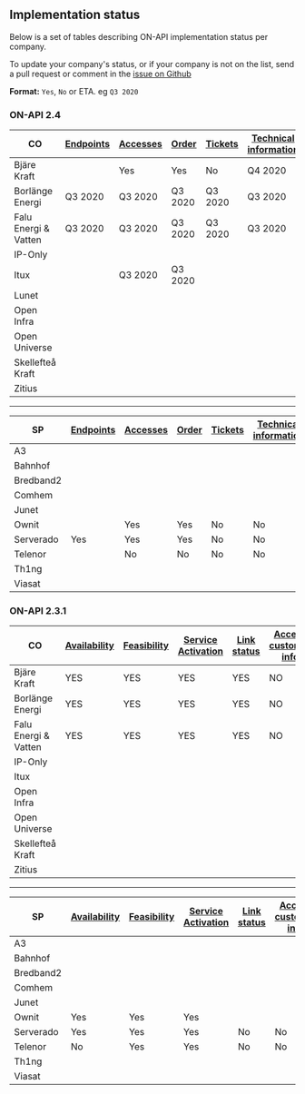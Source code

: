 ## Implementation status

Below is a set of tables describing ON-API implementation status per company.

To update your company's status, or if your company is not on the list, send a pull request or comment in the [issue on Github](https://github.com/on-api/on-api/issues/6)

**Format:** `Yes`, `No` or ETA. eg `Q3 2020`


### ON-API 2.4

| CO                |[Endpoints](2.4.0/spec/endpoints.md) | [Accesses](2.4.0/spec/accesses.md) | [Order](2.4.0/spec/orders.md) | [Tickets](2.4.0/spec/tickets.md) | [Technical information](2.4.0/spec/technical_info.md) | [Contacts](2.4.0/spec/contacts.md) | [Subscriptions](2.4.0/spec/subscriptions.md) | [Invoice Specification](2.4.0/spec/invoice_specification.md) | [Web portal](2.4.0/spec/web_portal.md) |
|-------------------|-------------------------------------|------------------------------------|-------------------------------|----------------------------------|-------------------------------------------------------|------------------------------------|----------------------------------------------|--------------------------------------------------------------|---------------------------------|
|Bjäre Kraft        | | Yes                                | Yes                           | No                               | Q4 2020                                              | No                                 |  Q3 2020                                     | Q3 2020                                                      | Yes                             |
|Borlänge Energi    | Q3 2020 | Q3 2020 | Q3 2020 | Q3 2020 | Q3 2020 | Q3 2020 | Q3 2020 | Q3 2020 | Q3 2020 |
|Falu Energi & Vatten| Q3 2020 | Q3 2020 | Q3 2020 | Q3 2020 | Q3 2020 | Q3 2020 | Q3 2020 | Q3 2020 | Q3 2020 |
|IP-Only| | | | | | | | | |
|Itux| |Q3 2020|Q3 2020| | | | | | |
|Lunet| | | | | | | | | |
|Open Infra| | | | | | | | | |
|Open Universe| | | | | | | | | |
|Skellefteå Kraft| | | | | | | | | |
|Zitius| | | | | | | | | |

---

| SP                | [Endpoints](2.4.0/spec/endpoints.md) | [Accesses](2.4.0/spec/accesses.md) | [Order](2.4.0/spec/orders.md) | [Tickets](2.4.0/spec/tickets.md) | [Technical information](2.4.0/spec/technical_info.md) | [Contacts](2.4.0/spec/contacts.md) | [Subscriptions](2.4.0/spec/subscriptions.md) | [Invoice Specification](2.4.0/spec/invoice_specification.md) | [Web portal](2.4.0/spec/web_portal.md) |
|-------------------|--------------------------------------|------------------------------------|-------------------------------|----------------------------------|-------------------------------------------------------|------------------------------------|----------------------------------------------|--------------------------------------------------------------|----------------------------------------|
|A3 | | | | | | | | | |
|Bahnhof| | | | | | | | | |
|Bredband2| | | | | | | | | |
|Comhem| | | | | | | | | |
|Junet| | | | | | | | | |
|Ownit| |Yes|Yes|No|No|No|No|No| |
|Serverado| Yes |Yes|Yes|No|No|Yes|No|No|No|
|Telenor| |No|No|No|No|No|No|No|No|
|Th1ng| | | | | | | | | |
|Viasat| | | | | | | | | |

### ON-API 2.3.1

| CO                | [Availability](2.3.1/availability.md) | [Feasibility](2.3.1/feasibility.md) | [Service Activation](2.3.1/service_activation.md) | [Link status](2.3.1/fm_linkstatus.md) | [Access customer info](2.3.1/access_customer_info.md) | [CO Active services](2.3.1/co_active_services.md) | [Web portal](2.3.1/web_portal.md) |
|-------------------|---------------------------------------|-------------------------------------|---------------------------------------------------|---------------------------------------|-------------------------------------------------------|---------------------------------------------------|-----------------------------------|
|Bjäre Kraft        | YES                                   | YES                                 | YES                                               | YES                                   | NO                                                    | YES                                               | YES                               |
|Borlänge Energi    | YES                                   | YES                                 | YES                                               | YES                                   | NO                                                    | YES                                               | YES                               |
|Falu Energi & Vatten| YES                                   | YES                                 | YES                                               | YES                                   | NO                                                    | YES                                               | YES                               |
|IP-Only| | | | | | | | |
|Itux| | | | | | | |
|Open Infra| | | | | | | |
|Open Universe| | | | | | | |
|Skellefteå Kraft| | | | | | | |
|Zitius| | | | | | | |

---

| SP                | [Availability](2.3.1/availability.md) | [Feasibility](2.3.1/feasibility.md) | [Service Activation](2.3.1/service_activation.md) | [Link status](2.3.1/fm_linkstatus.md) | [Access customer info](2.3.1/access_customer_info.md) | [CO Active services](2.3.1/co_active_services.md) | [Web portal](2.3.1/web_portal.md) |
|-------------------|---------------------------------------|-------------------------------------|---------------------------------------------------|---------------------------------------|-------------------------------------------------------|---------------------------------------------------|-----------------------------------|
|A3| | | | | | | |
|Bahnhof| | | | | | | |
|Bredband2| | | | | | | |
|Comhem| | | | | | | |
|Junet| | | | | | | |
|Ownit|Yes|Yes|Yes| | | | |
|Serverado|Yes|Yes|Yes|No|No|No|No|
|Telenor|No|Yes|Yes|No|No|No|No
|Th1ng| | | | | | | |
|Viasat| | | | | | | |
